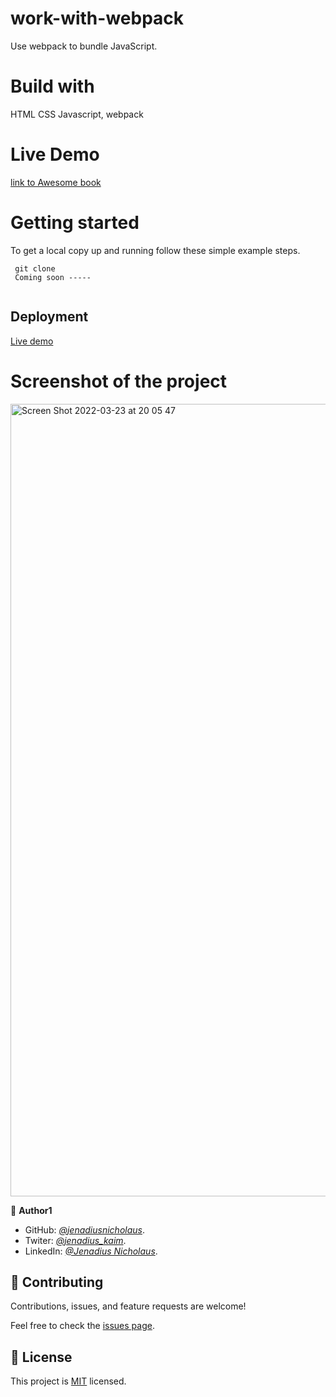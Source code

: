 # work-with-webpack
Use webpack to bundle JavaScript.


# Build with

HTML CSS Javascript, webpack

# Live Demo

[link to Awesome book]()


# Getting started

To get a local copy up and running follow these simple example steps.

```
 git clone 
 Coming soon -----
 
```

## Deployment 

[Live demo]()

# Screenshot of the project

<img width="1268" alt="Screen Shot 2022-03-23 at 20 05 47" src="">


👤 **Author1**

- GitHub: *[@jenadiusnicholaus](https://github.com/jenadiusnicholaus/)*.
- Twiter: *[@jenadius_kaim](https://twitter.com/jenadius_kaim)*.
- LinkedIn: *[@Jenadius Nicholaus](https://www.linkedin.com/in/jenadius-nicholaus-73126819b/)*.

## 🤝 Contributing

Contributions, issues, and feature requests are welcome!

Feel free to check the [issues page](../../issues/).

## 📝 License

This project is [MIT](./MIT.md) licensed.
